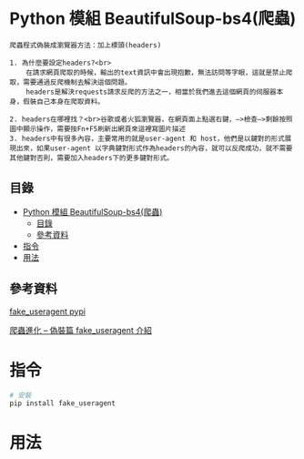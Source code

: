 # Python 模組 BeautifulSoup-bs4(爬蟲)

```
爬蟲程式偽裝成瀏覽器方法：加上標頭(headers)

1. 為什麼要設定headers?<br>
	在請求網頁爬取的時候，輸出的text資訊中會出現抱歉，無法訪問等字眼，這就是禁止爬取，需要通過反爬機制去解決這個問題。
	headers是解決requests請求反爬的方法之一，相當於我們進去這個網頁的伺服器本身，假裝自己本身在爬取資料。

2. headers在哪裡找？<br>谷歌或者火狐瀏覽器，在網頁面上點選右鍵，–>檢查–>剩餘按照圖中顯示操作，需要按Fn+F5刷新出網頁來這裡寫圖片描述
3. headers中有很多內容，主要常用的就是user-agent 和 host，他們是以鍵對的形式展現出來，如果user-agent 以字典鍵對形式作為headers的內容，就可以反爬成功，就不需要其他鍵對否則，需要加入headers下的更多鍵對形式。

```

## 目錄

- [Python 模組 BeautifulSoup-bs4(爬蟲)](#python-模組-beautifulsoup-bs4爬蟲)
	- [目錄](#目錄)
	- [參考資料](#參考資料)
- [指令](#指令)
- [用法](#用法)

## 參考資料

[fake_useragent pypi](https://pypi.org/project/fake_useragent/)

[爬蟲進化 – 偽裝篇 fake_useragent 介紹](https://weikaiwei.com/python/python-crawler-fake-useragent/)


# 指令

```bash
# 安裝
pip install fake_useragent
```

# 用法

```Python
```
